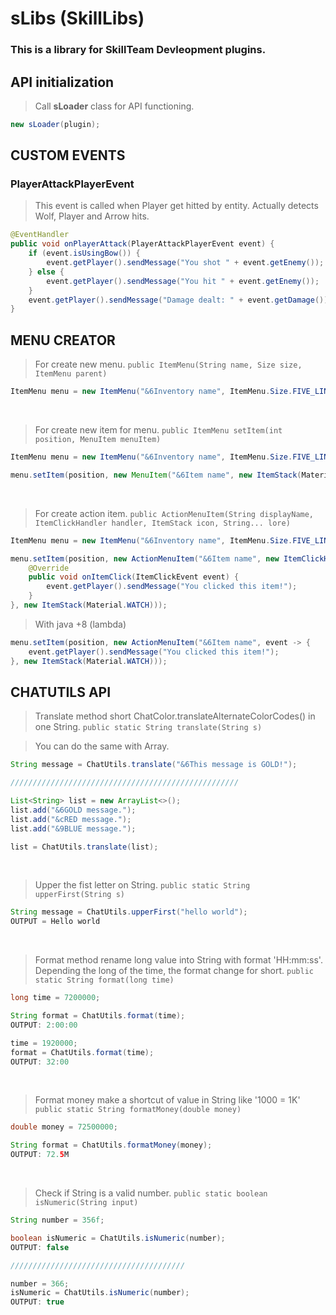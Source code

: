 
# sLibs (SkillLibs)
### This is a library for SkillTeam Devleopment plugins.


## API initialization

> Call **sLoader** class for API functioning.
```java
new sLoader(plugin);
```

## CUSTOM EVENTS
### PlayerAttackPlayerEvent
> This event is called when Player get hitted by entity.
> Actually detects Wolf, Player and Arrow hits.
```java
@EventHandler
public void onPlayerAttack(PlayerAttackPlayerEvent event) {
	if (event.isUsingBow()) {
		event.getPlayer().sendMessage("You shot " + event.getEnemy());
	} else {
		event.getPlayer().sendMessage("You hit " + event.getEnemy());
	}
	event.getPlayer().sendMessage("Damage dealt: " + event.getDamage());
}
```
## MENU CREATOR
> For create new menu.
`public ItemMenu(String name, Size size, ItemMenu parent)`
```java
ItemMenu menu = new ItemMenu("&6Inventory name", ItemMenu.Size.FIVE_LINE);
```
&nbsp;
> For create new item for menu.
`public ItemMenu setItem(int position, MenuItem menuItem)`
```java
ItemMenu menu = new ItemMenu("&6Inventory name", ItemMenu.Size.FIVE_LINE);

menu.setItem(position, new MenuItem("&6Item name", new ItemStack(Material.WATCH)));
```

&nbsp; &nbsp;

> For create action item.
`public ActionMenuItem(String displayName, ItemClickHandler handler, ItemStack icon, String... lore)`
```java
ItemMenu menu = new ItemMenu("&6Inventory name", ItemMenu.Size.FIVE_LINE);

menu.setItem(position, new ActionMenuItem("&6Item name", new ItemClickHandler() {
    @Override
    public void onItemClick(ItemClickEvent event) {
        event.getPlayer().sendMessage("You clicked this item!");
    }
}, new ItemStack(Material.WATCH)));
```

> With java +8 (lambda)
```java
menu.setItem(position, new ActionMenuItem("&6Item name", event -> {
    event.getPlayer().sendMessage("You clicked this item!");
}, new ItemStack(Material.WATCH)));
```

## CHATUTILS API
> Translate method short ChatColor.translateAlternateColorCodes() in one String.
`public static String translate(String s)`

> You can do the same with Array. 
```java
String message = ChatUtils.translate("&6This message is GOLD!");

///////////////////////////////////////////////////

List<String> list = new ArrayList<>();
list.add("&6GOLD message.");
list.add("&cRED message.");
list.add("&9BLUE message.");

list = ChatUtils.translate(list);
```
&nbsp;
> Upper the fist letter on String.
`public static String upperFirst(String s)`
```java
String message = ChatUtils.upperFirst("hello world");
OUTPUT = Hello world
```

&nbsp; 
> Format method rename long value into String with format 'HH:mm:ss'.
> Depending the long of the time, the format change for short.
`public static String format(long time)`
```java
long time = 7200000;

String format = ChatUtils.format(time);
OUTPUT: 2:00:00

time = 1920000;
format = ChatUtils.format(time);
OUTPUT: 32:00
```

&nbsp; 
> Format money make a shortcut of value in String like '1000 = 1K'
`public static String formatMoney(double money)`
```java
double money = 72500000;

String format = ChatUtils.formatMoney(money);
OUTPUT: 72.5M
```

&nbsp; 
> Check if String is a valid number.
`public static boolean isNumeric(String input)`
```java
String number = 356f;

boolean isNumeric = ChatUtils.isNumeric(number);
OUTPUT: false

///////////////////////////////////////

number = 366;
isNumeric = ChatUtils.isNumeric(number);
OUTPUT: true
```
